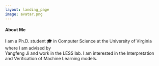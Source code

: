 ```yaml
---
layout: landing_page
image: avatar.png
---
```


#### About Me 


I am a Ph.D. student 🎓 in Computer Science at the University of Virginia where I am advised by  
Yangfeng Ji and work in the LESS lab.
I am interested in the Interpretation and Verification of Machine Learning models.
